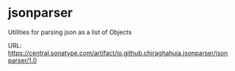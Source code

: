 # jsonparser
Utilities for parsing json as a list of Objects

URL: https://central.sonatype.com/artifact/io.github.chiraghahuja.jsonparser/jsonparser/1.0
